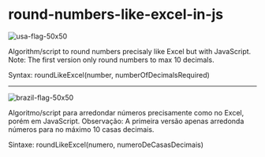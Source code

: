 # round-numbers-like-excel-in-js
![usa-flag-50x50](https://user-images.githubusercontent.com/92412283/183303173-abeb9539-05c1-4ee0-8f33-20b96d26cc6f.png)

Algorithm/script to round numbers precisaly like Excel but with JavaScript. Note: The first version only round numbers to max 10 decimals.

Syntax: roundLikeExcel(number, numberOfDecimalsRequired)

<hr>

![brazil-flag-50x50](https://user-images.githubusercontent.com/92412283/183303029-a228af7a-4c4f-4d96-938c-5c6ba7942b7f.png)

Algoritmo/script para arredondar números precisamente como no Excel, porém em JavaScript. Observação: A primeira versão apenas arredonda números para no máximo 10 casas decimais.

Sintaxe: roundLikeExcel(numero, numeroDeCasasDecimais)
